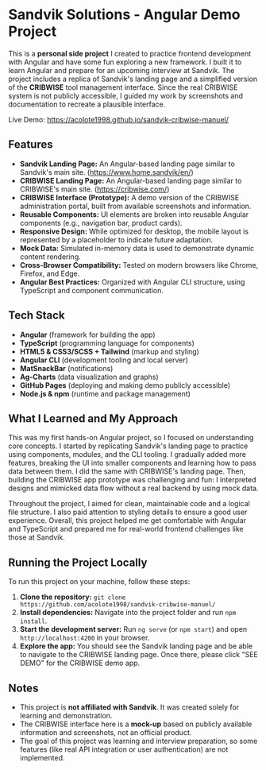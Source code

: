 # Sandvik Solutions - Angular Demo Project

This is a **personal side project** I created to practice frontend development with Angular and have some fun exploring a new framework. I built it to learn Angular and prepare for an upcoming interview at Sandvik. The project includes a replica of Sandvik's landing page and a simplified version of the **CRIBWISE** tool management interface. Since the real CRIBWISE system is not publicly accessible, I guided my work by screenshots and documentation to recreate a plausible interface.

Live Demo: https://acolote1998.github.io/sandvik-cribwise-manuel/

## Features

- **Sandvik Landing Page:** An Angular-based landing page similar to Sandvik's main site.
  (https://www.home.sandvik/en/)
- **CRIBWISE Landing Page:** An Angular-based landing page similar to CRIBWISE's main site. (https://cribwise.com/)
- **CRIBWISE Interface (Prototype):** A demo version of the CRIBWISE administration portal, built from available screenshots and information.
- **Reusable Components:** UI elements are broken into reusable Angular components (e.g., navigation bar, product cards).
- **Responsive Design:** While optimized for desktop, the mobile layout is represented by a placeholder to indicate future adaptation.
- **Mock Data:** Simulated in-memory data is used to demonstrate dynamic content rendering.
- **Cross-Browser Compatibility:** Tested on modern browsers like Chrome, Firefox, and Edge.
- **Angular Best Practices:** Organized with Angular CLI structure, using TypeScript and component communication.

## Tech Stack

- **Angular** (framework for building the app)
- **TypeScript** (programming language for components)
- **HTML5 & CSS3/SCSS + Tailwind** (markup and styling)
- **Angular CLI** (development tooling and local server)
- **MatSnackBar** (notifications)
- **Ag-Charts** (data visualization and graphs)
- **GitHub Pages** (deploying and making demo publicly accessible)
- **Node.js & npm** (runtime and package management)

## What I Learned and My Approach

This was my first hands-on Angular project, so I focused on understanding core concepts. I started by replicating Sandvik's landing page to practice using components, modules, and the CLI tooling. I gradually added more features, breaking the UI into smaller components and learning how to pass data between them. I did the same with CRIBWISE's landing page. Then, building the CRIBWISE app prototype was challenging and fun: I interpreted designs and mimicked data flow without a real backend by using mock data.

Throughout the project, I aimed for clean, maintainable code and a logical file structure. I also paid attention to styling details to ensure a good user experience. Overall, this project helped me get comfortable with Angular and TypeScript and prepared me for real-world frontend challenges like those at Sandvik.

## Running the Project Locally

To run this project on your machine, follow these steps:

1. **Clone the repository:** `git clone https://github.com/acolote1998/sandvik-cribwise-manuel/`
2. **Install dependencies:** Navigate into the project folder and run `npm install`.
3. **Start the development server:** Run `ng serve` (or `npm start`) and open `http://localhost:4200` in your browser.
4. **Explore the app:** You should see the Sandvik landing page and be able to navigate to the CRIBWISE landing page. Once there, please click "SEE DEMO" for the CRIBWISE demo app.

## Notes

- This project is **not affiliated with Sandvik**. It was created solely for learning and demonstration.
- The CRIBWISE interface here is a **mock-up** based on publicly available information and screenshots, not an official product.
- The goal of this project was learning and interview preparation, so some features (like real API integration or user authentication) are not implemented.
